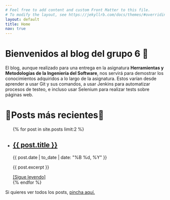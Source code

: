 ```yaml
---
# Feel free to add content and custom Front Matter to this file.
# To modify the layout, see https://jekyllrb.com/docs/themes/#overriding-theme-defaults
layout: default
title: Home
nav: true
---
```

# Bienvenidos al blog del grupo 6 🎉
El blog, aunque realizado para una entrega en la asignatura **Herramientas y Metodologías de la Ingeniería del Software**, nos servirá para demostrar los conocimientos adquiridos a lo largo de la asignatura. Estos varían desde aprender a usar Git y sus comandos, a usar Jenkins para automatizar procesos de testeo, e incluso usar Selenium para realizar tests sobre páginas web.
# 💫Posts más recientes💫

<ul>
  {% for post in site.posts limit:2 %}
    <li>
      <h2><a href="{{ post.url | relative_url }}">{{ post.title }}</a></h2>
      <p class="post-meta">{{ post.date | to_date | date: "%B %d, %Y" }}</p>
      <p>{{ post.excerpt }}</p>
      <a href="{{ post.url | relative_url }}">[Sigue leyendo]</a>
    </li>
  {% endfor %}
</ul>

Si quieres ver todos los posts, [pincha aquí.](posts.md)
